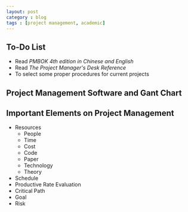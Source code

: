 ```yaml
---
layout: post
category : blog
tags : [project management, academic]
---
```

    
## To-Do List

+ Read _PMBOK 4th edition in Chinese and English_
+ Read _The Project Manager's Desk Reference_
+ To select some proper procedures for current projects

## Project Management Software and Gant Chart

## Important Elements on Project Management
+ Resources
  + People
  + Time
  + Cost
  + Code
  + Paper
  + Technology
  + Theory
+ Schedule
+ Productive Rate Evaluation
+ Critical Path
+ Goal
+ Risk
